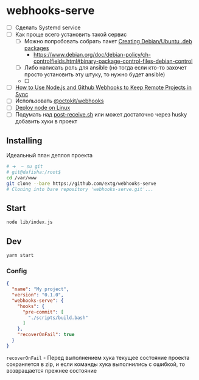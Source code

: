 # webhooks-serve


- [ ] Сделать Systemd service 
- [ ] Как проще всего установить такой сервис
  - [ ] Можно попробовать собрать пакет [Creating Debian/Ubuntu .deb packages](http://www.king-foo.com/2011/11/creating-debianubuntu-deb-packages/)
    - https://www.debian.org/doc/debian-policy/ch-controlfields.html#binary-package-control-files-debian-control
  - [ ] Либо написать роль для ansible (но тогда если кто-то захочет просто установить эту штуку, то нужно будет ansible)
  - [ ] 
- [ ] [How to Use Node.js and Github Webhooks to Keep Remote Projects in Sync](https://www.digitalocean.com/community/tutorials/how-to-use-node-js-and-github-webhooks-to-keep-remote-projects-in-sync)
- [ ] Использовать [@octokit/webhooks](https://github.com/octokit/webhooks.js/)
- [ ] [Deploy node on Linux](https://github.com/certsimple/deploy-node-on-linux)
- [ ] Подумать над [post-receive.sh](https://gist.github.com/zanematthew/4597331)
  или может достаточно через husky добавить хуки в проект

## Installing

Идеальный план деплоя проекта

```bash
# ➜  ~ su git
# git@dafisha:/root$
cd /var/www
git clone --bare https://github.com/extg/webhooks-serve
# Cloning into bare repository 'webhooks-serve.git'...
```

## Start

```sh
node lib/index.js
```

## Dev

```sh
yarn start
```

### Config

```json
{
  "name": "My project",
  "version": "0.1.0",
  "webhooks-serve": {
    "hooks": {
      "pre-commit": [
        "./scripts/build.bash"
      ]
    },
    "recoverOnFail": true
  }
}
```

`recoverOnFail` - Перед выполнением хука текущее состояние проекта сохраняется в zip,
и если команды хука выполнились с ошибкой, то возвращается прежнее состояние
